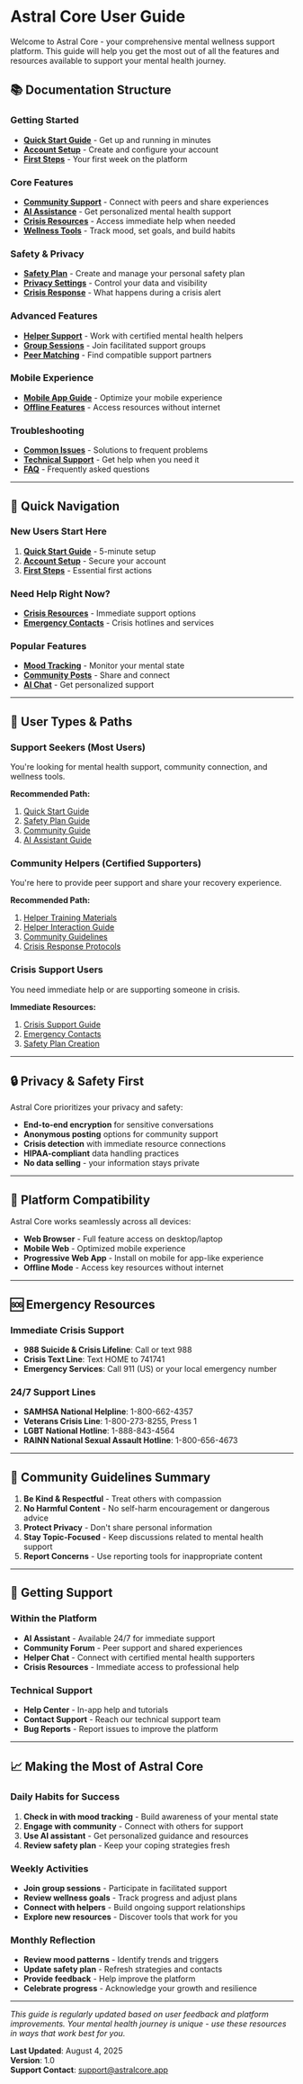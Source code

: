 # Astral Core User Guide

Welcome to Astral Core - your comprehensive mental wellness support platform. This guide will help you get the most out of all the features and resources available to support your mental health journey.

## 📚 Documentation Structure

### Getting Started
- [**Quick Start Guide**](quick-start.md) - Get up and running in minutes
- [**Account Setup**](account-setup.md) - Create and configure your account
- [**First Steps**](first-steps.md) - Your first week on the platform

### Core Features
- [**Community Support**](community-guide.md) - Connect with peers and share experiences
- [**AI Assistance**](ai-assistant-guide.md) - Get personalized mental health support
- [**Crisis Resources**](crisis-support-guide.md) - Access immediate help when needed
- [**Wellness Tools**](wellness-tools-guide.md) - Track mood, set goals, and build habits

### Safety & Privacy
- [**Safety Plan**](safety-plan-guide.md) - Create and manage your personal safety plan
- [**Privacy Settings**](privacy-guide.md) - Control your data and visibility
- [**Crisis Response**](crisis-response-guide.md) - What happens during a crisis alert

### Advanced Features
- [**Helper Support**](helper-interaction-guide.md) - Work with certified mental health helpers
- [**Group Sessions**](group-sessions-guide.md) - Join facilitated support groups
- [**Peer Matching**](peer-matching-guide.md) - Find compatible support partners

### Mobile Experience
- [**Mobile App Guide**](mobile-guide.md) - Optimize your mobile experience
- [**Offline Features**](offline-guide.md) - Access resources without internet

### Troubleshooting
- [**Common Issues**](troubleshooting.md) - Solutions to frequent problems
- [**Technical Support**](support.md) - Get help when you need it
- [**FAQ**](faq.md) - Frequently asked questions

---

## 🚀 Quick Navigation

### New Users Start Here
1. **[Quick Start Guide](quick-start.md)** - 5-minute setup
2. **[Account Setup](account-setup.md)** - Secure your account
3. **[First Steps](first-steps.md)** - Essential first actions

### Need Help Right Now?
- **[Crisis Resources](crisis-support-guide.md)** - Immediate support options
- **[Emergency Contacts](emergency-contacts.md)** - Crisis hotlines and services

### Popular Features
- **[Mood Tracking](wellness-tools-guide.md#mood-tracking)** - Monitor your mental state
- **[Community Posts](community-guide.md#creating-posts)** - Share and connect
- **[AI Chat](ai-assistant-guide.md#starting-conversations)** - Get personalized support

---

## 🎯 User Types & Paths

### **Support Seekers** (Most Users)
You're looking for mental health support, community connection, and wellness tools.

**Recommended Path:**
1. [Quick Start Guide](quick-start.md)
2. [Safety Plan Guide](safety-plan-guide.md)
3. [Community Guide](community-guide.md)
4. [AI Assistant Guide](ai-assistant-guide.md)

### **Community Helpers** (Certified Supporters)
You're here to provide peer support and share your recovery experience.

**Recommended Path:**
1. [Helper Training Materials](../helper-training/README.md)
2. [Helper Interaction Guide](helper-interaction-guide.md)
3. [Community Guidelines](community-guide.md#community-guidelines)
4. [Crisis Response Protocols](crisis-response-guide.md)

### **Crisis Support Users**
You need immediate help or are supporting someone in crisis.

**Immediate Resources:**
1. [Crisis Support Guide](crisis-support-guide.md)
2. [Emergency Contacts](emergency-contacts.md)
3. [Safety Plan Creation](safety-plan-guide.md)

---

## 🔒 Privacy & Safety First

Astral Core prioritizes your privacy and safety:

- **End-to-end encryption** for sensitive conversations
- **Anonymous posting** options for community support
- **Crisis detection** with immediate resource connections
- **HIPAA-compliant** data handling practices
- **No data selling** - your information stays private

---

## 📱 Platform Compatibility

Astral Core works seamlessly across all devices:

- **Web Browser** - Full feature access on desktop/laptop
- **Mobile Web** - Optimized mobile experience
- **Progressive Web App** - Install on mobile for app-like experience
- **Offline Mode** - Access key resources without internet

---

## 🆘 Emergency Resources

### Immediate Crisis Support
- **988 Suicide & Crisis Lifeline**: Call or text 988
- **Crisis Text Line**: Text HOME to 741741
- **Emergency Services**: Call 911 (US) or your local emergency number

### 24/7 Support Lines
- **SAMHSA National Helpline**: 1-800-662-4357
- **Veterans Crisis Line**: 1-800-273-8255, Press 1
- **LGBT National Hotline**: 1-888-843-4564
- **RAINN National Sexual Assault Hotline**: 1-800-656-4673

---

## 💬 Community Guidelines Summary

1. **Be Kind & Respectful** - Treat others with compassion
2. **No Harmful Content** - No self-harm encouragement or dangerous advice
3. **Protect Privacy** - Don't share personal information
4. **Stay Topic-Focused** - Keep discussions related to mental health support
5. **Report Concerns** - Use reporting tools for inappropriate content

---

## 🤝 Getting Support

### Within the Platform
- **AI Assistant** - Available 24/7 for immediate support
- **Community Forum** - Peer support and shared experiences
- **Helper Chat** - Connect with certified mental health supporters
- **Crisis Resources** - Immediate access to professional help

### Technical Support
- **Help Center** - In-app help and tutorials
- **Contact Support** - Reach our technical support team
- **Bug Reports** - Report issues to improve the platform

---

## 📈 Making the Most of Astral Core

### Daily Habits for Success
1. **Check in with mood tracking** - Build awareness of your mental state
2. **Engage with community** - Connect with others for support
3. **Use AI assistant** - Get personalized guidance and resources
4. **Review safety plan** - Keep your coping strategies fresh

### Weekly Activities
- **Join group sessions** - Participate in facilitated support
- **Review wellness goals** - Track progress and adjust plans
- **Connect with helpers** - Build ongoing support relationships
- **Explore new resources** - Discover tools that work for you

### Monthly Reflection
- **Review mood patterns** - Identify trends and triggers
- **Update safety plan** - Refresh strategies and contacts
- **Provide feedback** - Help improve the platform
- **Celebrate progress** - Acknowledge your growth and resilience

---

*This guide is regularly updated based on user feedback and platform improvements. Your mental health journey is unique - use these resources in ways that work best for you.*

**Last Updated**: August 4, 2025  
**Version**: 1.0  
**Support Contact**: [support@astralcore.app](mailto:support@astralcore.app)
